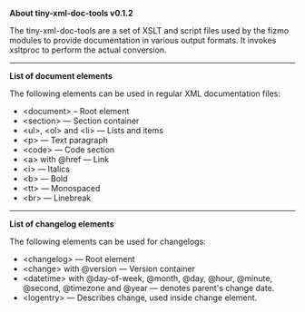 

**About tiny-xml-doc-tools v0.1.2**


The tiny-xml-doc-tools are a set of XSLT and script files used by the fizmo modules to provide documentation in various output formats. It invokes xsltproc to perform the actual conversion.

---

**List of document elements**


The following elements can be used in regular XML documentation files:


 - \<document\> – Root element
 - \<section\> — Section container
 - \<ul\>, \<ol\> and \<li\> — Lists and items
 - \<p\> — Text paragraph
 - \<code\> — Code section
 - \<a\> with @href — Link
 - \<i\> — Italics
 - \<b\> — Bold
 - \<tt\> — Monospaced
 - \<br\> — Linebreak


---

**List of changelog elements**


The following elements can be used for changelogs:


 - \<changelog\> — Root element
 - \<change\> with @version — Version container
 - \<datetime\> with @day-of-week, @month, @day, @hour, @minute, @second, @timezone and @year — denotes parent's change date.
 - \<logentry\> — Describes change, used inside change element.


